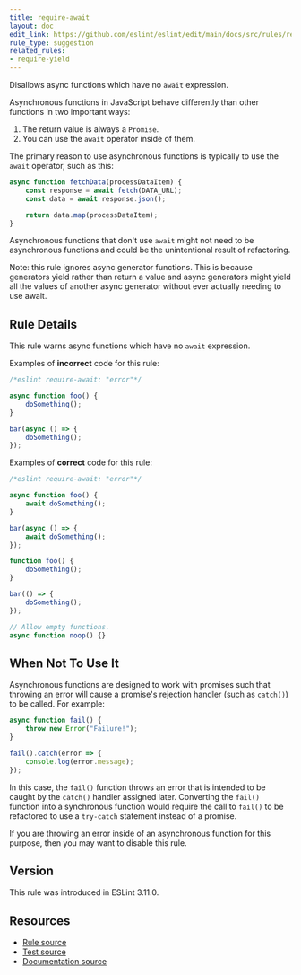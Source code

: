 ```yaml
---
title: require-await
layout: doc
edit_link: https://github.com/eslint/eslint/edit/main/docs/src/rules/require-await.md
rule_type: suggestion
related_rules:
- require-yield
---
```


Disallows async functions which have no `await` expression.

Asynchronous functions in JavaScript behave differently than other functions in two important ways:

1. The return value is always a `Promise`.
2. You can use the `await` operator inside of them.

The primary reason to use asynchronous functions is typically to use the `await` operator, such as this:

```js
async function fetchData(processDataItem) {
    const response = await fetch(DATA_URL);
    const data = await response.json();

    return data.map(processDataItem);
}
```

Asynchronous functions that don't use `await` might not need to be asynchronous functions and could be the unintentional result of refactoring.

Note: this rule ignores async generator functions. This is because generators yield rather than return a value and async generators might yield all the values of another async generator without ever actually needing to use await.

## Rule Details

This rule warns async functions which have no `await` expression.

Examples of **incorrect** code for this rule:

```js
/*eslint require-await: "error"*/

async function foo() {
    doSomething();
}

bar(async () => {
    doSomething();
});
```

Examples of **correct** code for this rule:

```js
/*eslint require-await: "error"*/

async function foo() {
    await doSomething();
}

bar(async () => {
    await doSomething();
});

function foo() {
    doSomething();
}

bar(() => {
    doSomething();
});

// Allow empty functions.
async function noop() {}
```

## When Not To Use It

Asynchronous functions are designed to work with promises such that throwing an error will cause a promise's rejection handler (such as `catch()`) to be called. For example:

```js
async function fail() {
    throw new Error("Failure!");
}

fail().catch(error => {
    console.log(error.message);
});
```

In this case, the `fail()` function throws an error that is intended to be caught by the `catch()` handler assigned later. Converting the `fail()` function into a synchronous function would require the call to `fail()` to be refactored to use a `try-catch` statement instead of a promise.

If you are throwing an error inside of an asynchronous function for this purpose, then you may want to disable this rule.

## Version

This rule was introduced in ESLint 3.11.0.

## Resources

* [Rule source](https://github.com/eslint/eslint/tree/HEAD/lib/rules/require-await.js)
* [Test source](https://github.com/eslint/eslint/tree/HEAD/tests/lib/rules/require-await.js)
* [Documentation source](https://github.com/eslint/eslint/tree/HEAD/docs/src/rules/require-await.md)
